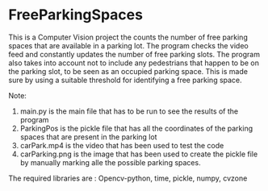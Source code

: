 # FreeParkingSpaces
This is a Computer Vision project the counts the number of free parking spaces that are available in a parking lot. The program checks the video feed and constantly updates the number of free parking slots. The program also takes into account not to include any pedestrians that happen to be on the parking slot, to be seen as an occupied parking space. This is made sure by using a suitable threshold for identifying a free parking space.

Note: 
1. main.py is the main file that has to be run to see the results of the program
2. ParkingPos is the pickle file that has all the coordinates of the parking spaces that are present in the parking lot
3. carPark.mp4 is the video that has been used to test the code
4. carParking.png is the image that has been used to create the pickle file by manually marking alle the possible parking spaces.


The required libraries are : Opencv-python, time, pickle, numpy, cvzone
